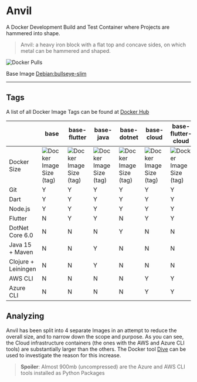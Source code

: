 # Anvil

A Docker Development Build and Test Container where Projects are hammered into shape.

> Anvil: a heavy iron block with a flat top and concave sides, on which metal can be hammered and shaped.

![Docker Pulls](https://img.shields.io/docker/pulls/axrs/anvil?style=for-the-badge)

Base Image [Debian:bullseye-slim](https://hub.docker.com/_/debian)

***

## Tags

A list of all Docker Image Tags can be found at [Docker Hub](https://hub.docker.com/repository/docker/axrs/anvil/tags?page=1\&ordering=-name)

|                     | base                                                                                 | base-flutter                                                                                 | base-java                                                                                 | base-dotnet                                                                                 | base-cloud                                                                                 | base-flutter-cloud                                                                                 | base-java-cloud                                                                                 | base-dotnet-cloud                                                                                 |
|---------------------|--------------------------------------------------------------------------------------|----------------------------------------------------------------------------------------------|-------------------------------------------------------------------------------------------|---------------------------------------------------------------------------------------------|--------------------------------------------------------------------------------------------|----------------------------------------------------------------------------------------------------|-------------------------------------------------------------------------------------------------|---------------------------------------------------------------------------------------------------|
| Docker Size         | ![Docker Image Size (tag)](https://img.shields.io/docker/image-size/axrs/anvil/base) | ![Docker Image Size (tag)](https://img.shields.io/docker/image-size/axrs/anvil/base-flutter) | ![Docker Image Size (tag)](https://img.shields.io/docker/image-size/axrs/anvil/base-java) | ![Docker Image Size (tag)](https://img.shields.io/docker/image-size/axrs/anvil/base-dotnet) | ![Docker Image Size (tag)](https://img.shields.io/docker/image-size/axrs/anvil/base-cloud) | ![Docker Image Size (tag)](https://img.shields.io/docker/image-size/axrs/anvil/base-flutter-cloud) | ![Docker Image Size (tag)](https://img.shields.io/docker/image-size/axrs/anvil/base-java-cloud) | ![Docker Image Size (tag)](https://img.shields.io/docker/image-size/axrs/anvil/base-dotnet-cloud) |
| Git                 | Y                                                                                    | Y                                                                                            | Y                                                                                         | Y                                                                                           | Y                                                                                          | Y                                                                                                  | Y                                                                                               | Y                                                                                                 |
| Dart                | Y                                                                                    | Y                                                                                            | Y                                                                                         | Y                                                                                           | Y                                                                                          | Y                                                                                                  | Y                                                                                               | Y                                                                                                 |
| Node.js             | Y                                                                                    | Y                                                                                            | Y                                                                                         | Y                                                                                           | Y                                                                                          | Y                                                                                                  | Y                                                                                               | Y                                                                                                 |
| Flutter             | N                                                                                    | Y                                                                                            | Y                                                                                         | N                                                                                           | Y                                                                                          | Y                                                                                                  | Y                                                                                               | N                                                                                                 |
| DotNet Core 6.0     | N                                                                                    | N                                                                                            | N                                                                                         | Y                                                                                           | N                                                                                          | N                                                                                                  | N                                                                                               | Y                                                                                                 |
| Java 15 + Maven     | N                                                                                    | N                                                                                            | Y                                                                                         | N                                                                                           | N                                                                                          | N                                                                                                  | Y                                                                                               | N                                                                                                 |
| Clojure + Leiningen | N                                                                                    | N                                                                                            | Y                                                                                         | N                                                                                           | N                                                                                          | N                                                                                                  | Y                                                                                               | N                                                                                                 |
| AWS CLI             | N                                                                                    | N                                                                                            | N                                                                                         | N                                                                                           | Y                                                                                          | Y                                                                                                  | Y                                                                                               | Y                                                                                                 |
| Azure CLI           | N                                                                                    | N                                                                                            | N                                                                                         | N                                                                                           | Y                                                                                          | Y                                                                                                  | Y                                                                                               | Y                                                                                                 |

## Analyzing

Anvil has been split into 4 separate Images in an attempt to reduce the overall size, and to narrow down the scope and
purpose. As you can see, the Cloud infrastructure containers (the ones with the AWS and Azure CLI tools) are
substantially larger than the others. The Docker tool [Dive](https://github.com/wagoodman/dive) can be used to
investigate the reason for this increase.

> **Spoiler**: Almost 900mb (uncompressed) are the Azure and AWS CLI tools installed as Python Packages
